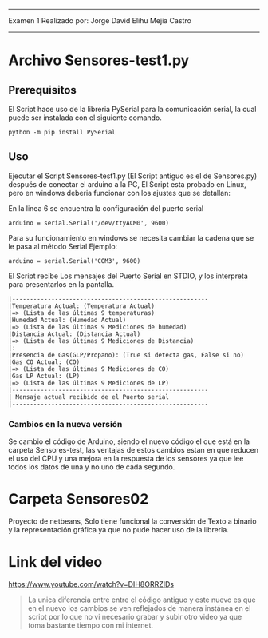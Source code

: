 -----------

Examen 1 Realizado por: Jorge David Elihu Mejia Castro

-----------

# Archivo Sensores-test1.py 

## Prerequisitos
El Script hace uso de la libreria PySerial para la comunicación serial, la cual puede ser instalada con 
el siguiente comando.

    python -m pip install PySerial

## Uso
Ejecutar el Script Sensores-test1.py (El Script antiguo es el de Sensores.py) después de conectar el arduino a la PC, El Script esta probado en Linux, pero en windows deberia funcionar con los ajustes que se detallan:

En la linea 6 se encuentra la configuración del puerto serial

    arduino = serial.Serial('/dev/ttyACM0', 9600)

Para su funcionamiento en windows se necesita cambiar la cadena que se le pasa al método Serial
Ejemplo:

    arduino = serial.Serial('COM3', 9600)

El Script recibe Los mensajes del Puerto Serial en STDIO, y los interpreta para presentarlos
en la pantalla.

    |-------------------------------------------------------
    |Temperatura Actual: (Temperatura Actual)
    |=> (Lista de las últimas 9 temperaturas)
    |Humedad Actual: (Humedad Actual)
    |=> (Lista de las últimas 9 Mediciones de humedad)
    |Distancia Actual: (Distancia Actual)
    |=> (Lista de las últimas 9 Mediciones de Distancia)
    |:
    |Presencia de Gas(GLP/Propano): (True si detecta gas, False si no)
    |Gas CO Actual: (CO)
    |=> (Lista de las últimas 9 Mediciones de CO)
    |Gas LP Actual: (LP)
    |=> (Lista de las últimas 9 Mediciones de LP)
    |-------------------------------------------------------
    | Mensaje actual recibido de el Puerto serial
    |-------------------------------------------------------

### Cambios en la nueva versión
Se cambio el código de Arduino, siendo el nuevo código el que está en la carpeta Sensores-test, las ventajas de estos cambios estan en que reducen el uso del CPU y una mejora en la respuesta de los sensores ya que lee todos los datos de una y no uno de cada segundo.

# Carpeta Sensores02 

Proyecto de netbeans, Solo tiene funcional la conversión de Texto a binario y la representación gráfica 
ya que no pude hacer uso de la libreria.

# Link del video

https://www.youtube.com/watch?v=DIH8ORRZIDs

> La unica diferencia entre entre el código antiguo y este nuevo es que en el nuevo los cambios se ven reflejados de manera instánea en el script por lo que no vi necesario grabar y subir otro video ya que toma bastante tiempo con mi internet.


